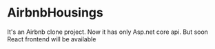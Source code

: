 # AirbnbHousings

It's an Airbnb clone project. Now it has only Asp.net core api. But soon React frontend will be available
